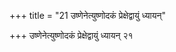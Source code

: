 +++
title = "21 उष्णेनेत्युष्णोदकं प्रेक्षेद्वायुं ध्यायन्"

+++
उष्णेनेत्युष्णोदकं प्रेक्षेद्वायुं ध्यायन् २१